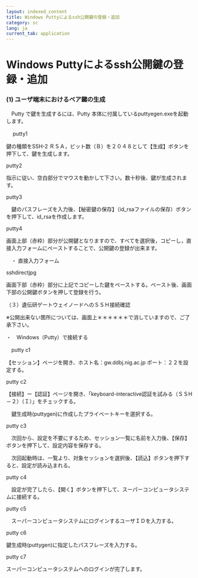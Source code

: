 ```yaml
---
layout: indexed_content
title: Windows Puttyによるssh公開鍵の登録・追加
category: sc
lang: ja
current_tab: application
---
```


# Windows Puttyによるssh公開鍵の登録・追加


### (1) ユーザ端末におけるペア鍵の生成

　Putty で鍵を生成するには、Putty 本体に付属しているputtyegen.exeを起動します。

　 putty1

  鍵の種類をSSH-2 ＲＳＡ，ビット数（Ｂ）を２０４８として【生成】ボタンを押下して、鍵を生成します。

 

   putty2

  指示に従い、空白部分でマウスを動かして下さい。数十秒後、鍵が生成されます。

 

   putty3

 　鍵のパスフレーズを入力後、【秘密鍵の保存】（id_rsaファイルの保存）ボタンを押下して、id_rsaを作成します。

 

   putty4

画面上部（赤枠）部分が公開鍵となりますので、すべてを選択後，コピーし，直接入力フォームにペーストすることで、公開鍵の登録が出来ます。 

　・ 直接入力フォーム

sshdirectjpg
 

画面下部（赤枠）部分に上記でコピーした鍵をペーストする。ベースト後、画面下部の公開鍵ボタンを押して登録を行う。

 

（３）遺伝研ゲートウェイノードへのＳＳＨ接続確認

 ※公開出来ない箇所については、画面上＊＊＊＊＊＊で消していますので、ご了承下さい。

・　Windows（Putty）で接続する

　putty c1

  【セッション】ページを開き、ホスト名：gw.ddbj.nig.ac.jp  ポート：２２を設定する。

  putty c2

   【接続】ー【認証】ページを開き、「keyboard-interactive認証を試みる（ＳＳH－２）（Ｉ）」をチェックする。

　鍵生成時(puttygen)に作成したプライベートキーを選択する。

  putty c3

　次回から、設定を不要にするため、セッション一覧に名前を入力後、【保存】ボタンを押下して、設定内容を保存する。

　次回起動時は、一覧より、対象セッションを選択後、【読込】ボタンを押下すると、設定が読み込まれる。 

  putty c4

　設定が完了したら、【開く】ボタンを押下して、スーパーコンピュータシステムに接続する。

  putty c5

　スーパーコンピュータシステムにログインするユーザＩＤを入力する。

  putty c6

  鍵生成時(puttygen)に指定したパスフレーズを入力する。

  putty c7

 スーパーコンピュータシステムへのログインが完了します。

 


